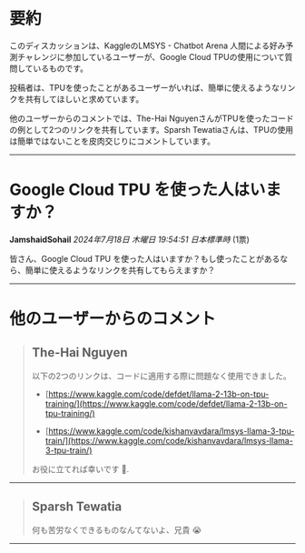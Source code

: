 # 要約 
このディスカッションは、KaggleのLMSYS - Chatbot Arena 人間による好み予測チャレンジに参加しているユーザーが、Google Cloud TPUの使用について質問しているものです。

投稿者は、TPUを使ったことがあるユーザーがいれば、簡単に使えるようなリンクを共有してほしいと求めています。

他のユーザーからのコメントでは、The-Hai NguyenさんがTPUを使ったコードの例として2つのリンクを共有しています。Sparsh Tewatiaさんは、TPUの使用は簡単ではないことを皮肉交じりにコメントしています。 


---
# Google Cloud TPU を使った人はいますか？

**JamshaidSohail** *2024年7月18日 木曜日 19:54:51 日本標準時* (1票)

皆さん、Google Cloud TPU を使った人はいますか？もし使ったことがあるなら、簡単に使えるようなリンクを共有してもらえますか？

---
# 他のユーザーからのコメント

> ## The-Hai Nguyen
> 
> 以下の2つのリンクは、コードに適用する際に問題なく使用できました。
> 
> - [https://www.kaggle.com/code/defdet/llama-2-13b-on-tpu-training/](https://www.kaggle.com/code/defdet/llama-2-13b-on-tpu-training/)
> 
> - [https://www.kaggle.com/code/kishanvavdara/lmsys-llama-3-tpu-train/](https://www.kaggle.com/code/kishanvavdara/lmsys-llama-3-tpu-train/)
> 
> お役に立てれば幸いです 🤗.
> 
> 
> 
---
> ## Sparsh Tewatia
> 
> 何も苦労なくできるものなんてないよ、兄貴 😭
> 
> 
> 
--- 

